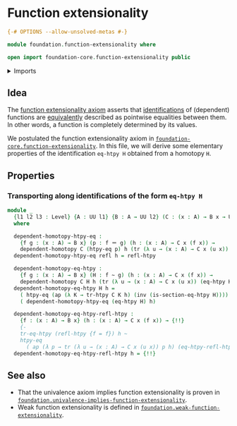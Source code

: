 # Function extensionality

```agda
{-# OPTIONS --allow-unsolved-metas #-}

module foundation.function-extensionality where

open import foundation-core.function-extensionality public
```

<details><summary>Imports</summary>

```agda
open import foundation.action-on-identifications-binary-functions
open import foundation.action-on-identifications-functions
open import foundation.dependent-homotopies
open import foundation.dependent-pair-types
open import foundation.homotopies
open import foundation.universe-levels

open import foundation-core.equivalences
open import foundation-core.function-types
open import foundation-core.identity-types
open import foundation-core.transport
```

</details>

## Idea

The [function extensionality axiom](foundation-core.function-extensionality.md)
asserts that [identifications](foundation-core.identity-types.md) of (dependent)
functions are [equivalently](foundation-core.equivalences.md) described as
pointwise equalities between them. In other words, a function is completely
determined by its values.

We postulated the function extensionality axiom in
[`foundation-core.function-extensionality`](foundation-core.function-extensionality.md).
In this file, we will derive some elementary properties of the identification
`eq-htpy H` obtained from a homotopy `H`.

## Properties

### Transporting along identifications of the form `eq-htpy H`

```agda
module _
  {l1 l2 l3 : Level} {A : UU l1} {B : A → UU l2} (C : (x : A) → B x → UU l3)
  where

  dependent-homotopy-htpy-eq :
    {f g : (x : A) → B x} (p : f ＝ g) (h : (x : A) → C x (f x)) →
    dependent-homotopy C (htpy-eq p) h (tr (λ u → (x : A) → C x (u x)) p h)
  dependent-homotopy-htpy-eq refl h = refl-htpy

  dependent-homotopy-eq-htpy :
    {f g : (x : A) → B x} (H : f ~ g) (h : (x : A) → C x (f x)) →
    dependent-homotopy C H h (tr (λ u → (x : A) → C x (u x)) (eq-htpy H) h)
  dependent-homotopy-eq-htpy H h =
    ( htpy-eq (ap (λ K → tr-htpy C K h) (inv (is-section-eq-htpy H)))) ∙h
    ( dependent-homotopy-htpy-eq (eq-htpy H) h)

  dependent-homotopy-eq-htpy-refl-htpy :
    {f : (x : A) → B x} (h : (x : A) → C x (f x)) → {!!}
    {-
    tr-eq-htpy (refl-htpy {f = f}) h ~
    htpy-eq
      ( ap (λ p → tr (λ u → (x : A) → C x (u x)) p h) (eq-htpy-refl-htpy f)) -}
  dependent-homotopy-eq-htpy-refl-htpy h = {!!}
```

## See also

- That the univalence axiom implies function extensionality is proven in
  [`foundation.univalence-implies-function-extensionality`](foundation.univalence-implies-function-extensionality.md).
- Weak function extensionality is defined in
  [`foundation.weak-function-extensionality`](foundation.weak-function-extensionality.md).
